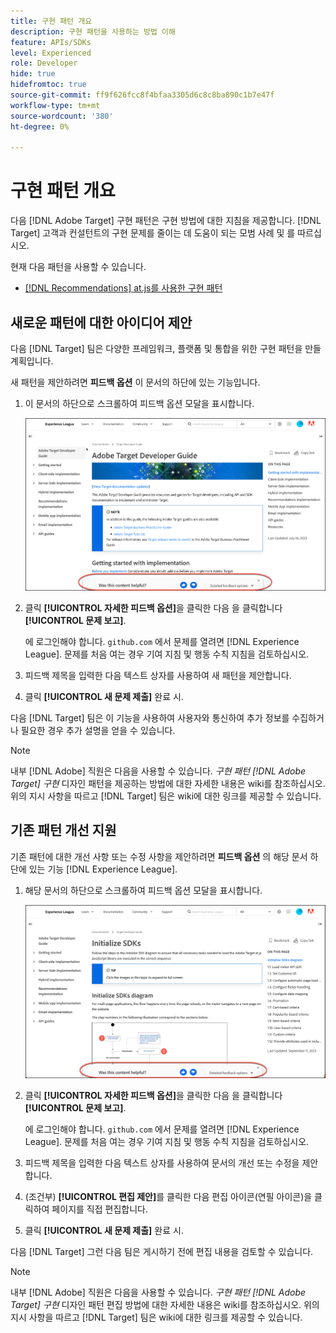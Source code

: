 ```yaml
---
title: 구현 패턴 개요
description: 구현 패턴을 사용하는 방법 이해
feature: APIs/SDKs
level: Experienced
role: Developer
hide: true
hidefromtoc: true
source-git-commit: ff9f626fcc8f4bfaa3305d6c8c8ba890c1b7e47f
workflow-type: tm+mt
source-wordcount: '380'
ht-degree: 0%

---
```


# 구현 패턴 개요

다음 [!DNL Adobe Target] 구현 패턴은 구현 방법에 대한 지침을 제공합니다. [!DNL Target] 고객과 컨설턴트의 구현 문제를 줄이는 데 도움이 되는 모범 사례 및 를 따르십시오.

현재 다음 패턴을 사용할 수 있습니다.

* [[!DNL Recommendations] at.js를 사용한 구현 패턴](/help/dev/patterns/recs-atjs/recs-implementation-pattern-atjs.md)

## 새로운 패턴에 대한 아이디어 제안

다음 [!DNL Target] 팀은 다양한 프레임워크, 플랫폼 및 통합을 위한 구현 패턴을 만들 계획입니다.

새 패턴을 제안하려면 **피드백 옵션** 이 문서의 하단에 있는 기능입니다.

1. 이 문서의 하단으로 스크롤하여 피드백 옵션 모달을 표시합니다.

   ![Experience League의 피드백 옵션 모델](/help/dev/patterns/assets/feedback-options.png)

1. 클릭 **[!UICONTROL 자세한 피드백 옵션]**&#x200B;을 클릭한 다음 을 클릭합니다 **[!UICONTROL 문제 보고]**.

   에 로그인해야 합니다. `github.com` 에서 문제를 열려면 [!DNL Experience League]. 문제를 처음 여는 경우 기여 지침 및 행동 수칙 지침을 검토하십시오.

1. 피드백 제목을 입력한 다음 텍스트 상자를 사용하여 새 패턴을 제안합니다.

1. 클릭 **[!UICONTROL 새 문제 제출]** 완료 시.

다음 [!DNL Target] 팀은 이 기능을 사용하여 사용자와 통신하여 추가 정보를 수집하거나 필요한 경우 추가 설명을 얻을 수 있습니다.

>[!NOTE]
>
>내부 [!DNL Adobe] 직원은 다음을 사용할 수 있습니다. *구현 패턴 [!DNL Adobe Target] 구현* 디자인 패턴을 제공하는 방법에 대한 자세한 내용은 wiki를 참조하십시오. 위의 지시 사항을 따르고 [!DNL Target] 팀은 wiki에 대한 링크를 제공할 수 있습니다.

## 기존 패턴 개선 지원

기존 패턴에 대한 개선 사항 또는 수정 사항을 제안하려면 **피드백 옵션** 의 해당 문서 하단에 있는 기능 [!DNL Experience League].

1. 해당 문서의 하단으로 스크롤하여 피드백 옵션 모달을 표시합니다.

   ![Experience League의 피드백 옵션 양식](/help/dev/patterns/assets/feedback-options-2.png)

1. 클릭 **[!UICONTROL 자세한 피드백 옵션]**&#x200B;을 클릭한 다음 을 클릭합니다 **[!UICONTROL 문제 보고]**.

   에 로그인해야 합니다. `github.com` 에서 문제를 열려면 [!DNL Experience League]. 문제를 처음 여는 경우 기여 지침 및 행동 수칙 지침을 검토하십시오.

1. 피드백 제목을 입력한 다음 텍스트 상자를 사용하여 문서의 개선 또는 수정을 제안합니다.

1. (조건부) **[!UICONTROL 편집 제안]**&#x200B;를 클릭한 다음 편집 아이콘(연필 아이콘)을 클릭하여 페이지를 직접 편집합니다.

1. 클릭 **[!UICONTROL 새 문제 제출]** 완료 시.

다음 [!DNL Target] 그런 다음 팀은 게시하기 전에 편집 내용을 검토할 수 있습니다.

>[!NOTE]
>
>내부 [!DNL Adobe] 직원은 다음을 사용할 수 있습니다. *구현 패턴 [!DNL Adobe Target] 구현* 디자인 패턴 편집 방법에 대한 자세한 내용은 wiki를 참조하십시오. 위의 지시 사항을 따르고 [!DNL Target] 팀은 wiki에 대한 링크를 제공할 수 있습니다.













